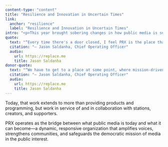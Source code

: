 ```yaml
---
content-type: "content"
title: "Resilience and Innovation in Uncertain Times"
link:
  anchor: "resilience"
  label: "Resilience and Innovation in Uncertain Times"
intro: "<p>This year brought sobering changes in how public media is supported across the system. Loss of funding and directional shifts in the industry are blows to mission-driven efforts to make media that serves the public interest. This turbulent landscape impacts PRX, but our work to find new paths forward continues with the type of strategic innovation PRX was created to pursue more than two decades ago when we championed a digital path forward for public media.</p>"
quote:
  text: "“Every time there's a door closed, I feel PRX is the place that opens another one. And I, I, I think that's unique and I, again, I don't think any other organization is going to take the chances, nor have the credibility in the market, to innovate on the scale that we do.”"
  citation: "— Jason Saldanha, Chief Operating Officer"
  audio:
    url: https://replace.me
    title: Jason Saldanha
donor-quote:
  text: "“We have to get to a place at some point, where mission-driven work is supported in this country. Otherwise it's going to be a very boring environment, and arts and culture will suffer as a result. So I think we have to be strong and continue to be agile in trying to bring new stuff to the fore and try to be the best partners in doing so.”"
  citation: "— Jason Saldanha, Chief Operating Officer"
  audio:
    url: https://replace.me
    title: Jason Saldanha
---
```


Today, that work extends to more than providing products and programming, but work in service of and in collaboration with stations, creators, and supporters.

PRX operates as the bridge between what public media is today and what it can become—a dynamic, responsive organization that amplifies voices, strengthens communities, and safeguards the democratic mission of media in the public interest.
